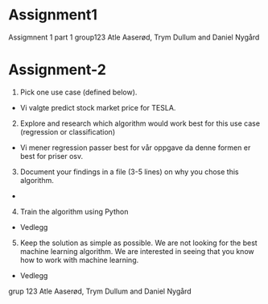 # Assignment1
Assigmnent 1 part 1 
group123 Atle Aaserød, Trym Dullum and Daniel Nygård

# Assignment-2

1. Pick one use case (defined below).
-  Vi valgte predict stock market price for TESLA.
2. Explore and research which algorithm would work best for this use case (regression or classification)
- Vi mener regression passer best for vår oppgave da denne formen er best for priser osv.
3. Document your findings in a file (3-5 lines) on why you chose this algorithm.
- 
4. Train the algorithm using Python
-  Vedlegg
5. Keep the solution as simple as possible. We are not looking for the best machine learning algorithm. We are interested in seeing that you know how to work with machine learning.
-  Vedlegg

grup 123 Atle Aaserød, Trym Dullum and Daniel Nygård
